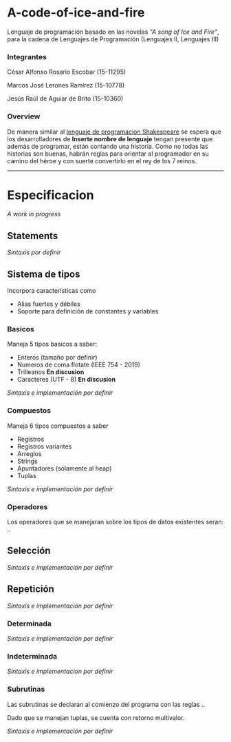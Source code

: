 # A-code-of-ice-and-fire


Lenguaje de programación basado en las novelas *"A song of Ice and Fire"*, para la cadena de Lenguajes de Programación (Lenguajes II, Lenguajes III)

### Integrantes

César Alfonso Rosario Escobar (15-11295)

Marcos José Lerones Ramírez (15-10778)

Jesús Raúl de Aguiar de Brito (15-10360)

### Overview

De manera similar al [lenguaje de programacion Shakespeare](https://en.wikipedia.org/wiki/Shakespeare_Programming_Language) se espera que los desarrolladores de **Inserte nombre de lenguaje** tengan presente que además de programar, están contando una historia. Como no todas las historias son buenas, habrán reglas para orientar al programador en su camino del héroe y con suerte convertirlo en el rey de los 7 reinos.

---

# Especificacion

*A work in progress*

## Statements

*Sintaxis por definir*

## Sistema de tipos

Incorpora características como
* Alias fuertes y débiles
* Soporte para definición de constantes y variables

### Basicos

Maneja 5 tipos basicos a saber:
* Enteros (tamaño por definir)
* Numeros de coma flotate (IEEE 754 - 2019)
* Trilleanos **En discusion**
* Caracteres (UTF - 8) **En discusion**

*Sintaxis e implementación por definir*

### Compuestos

Maneja 6 tipos compuestos a saber

* Registros
* Registros variantes
* Arreglos
* Strings
* Apuntadores (solamente al heap)
* Tuplas

*Sintaxis e implementación por definir*

### Operadores

Los operadores que se manejaran sobre los tipos de datos existentes seran: .. 

## Selección

*Sintaxis e implementación por definir*

## Repetición

*Sintaxis e implementación por definir*

### Determinada

*Sintaxis e implementación por definir*

### Indeterminada

*Sintaxis e implementacion por definir*

### Subrutinas

Las subrutinas se declaran al comienzo del programa con las reglas ..

Dado que se manejan tuplas, se cuenta con retorno multivalor.

*Sintaxis e implementación por definir*
